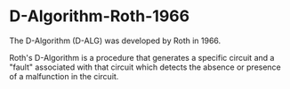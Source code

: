 # D-Algorithm-Roth-1966
The D-Algorithm (D-ALG) was developed by Roth in 1966.

Roth's D-Algorithm is a procedure that generates a specific circuit and a "fault" associated with that circuit which detects the absence or presence of a malfunction in the circuit.
